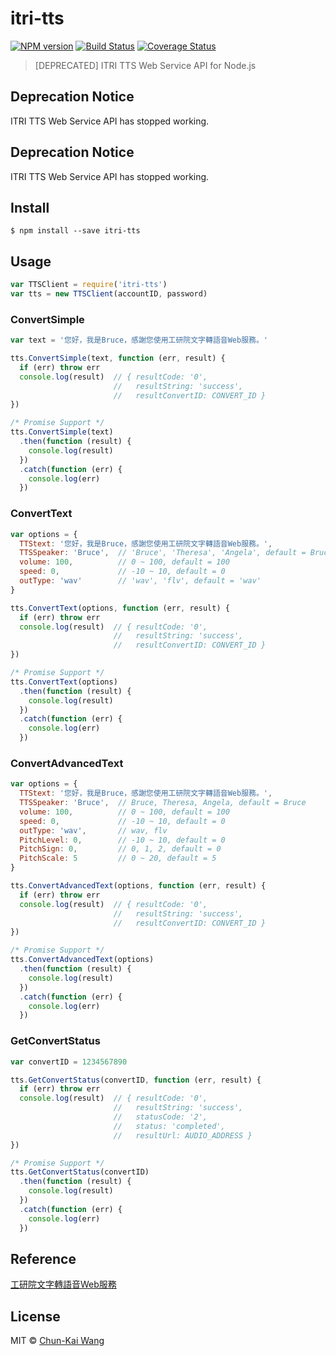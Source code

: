 # itri-tts

[![NPM version][npm-image]][npm-url]
[![Build Status][travis-image]][travis-url]
[![Coverage Status][codecov-image]][codecov-url]

> [DEPRECATED] ITRI TTS Web Service API for Node.js

## Deprecation Notice

ITRI TTS Web Service API has stopped working.

## Deprecation Notice

ITRI TTS Web Service API has stopped working.

## Install

```
$ npm install --save itri-tts
```

## Usage

```js
var TTSClient = require('itri-tts')
var tts = new TTSClient(accountID, password)
```

### ConvertSimple

```js
var text = '您好，我是Bruce，感謝您使用工研院文字轉語音Web服務。'

tts.ConvertSimple(text, function (err, result) {
  if (err) throw err
  console.log(result)  // { resultCode: '0',
                       //   resultString: 'success',
                       //   resultConvertID: CONVERT_ID }
})

/* Promise Support */
tts.ConvertSimple(text)
  .then(function (result) {
    console.log(result)
  })
  .catch(function (err) {
    console.log(err)
  })
```

### ConvertText

```js
var options = {
  TTStext: '您好，我是Bruce，感謝您使用工研院文字轉語音Web服務。',
  TTSSpeaker: 'Bruce',  // 'Bruce', 'Theresa', 'Angela', default = Bruce
  volume: 100,          // 0 ~ 100, default = 100
  speed: 0,             // -10 ~ 10, default = 0
  outType: 'wav'        // 'wav', 'flv', default = 'wav'
}

tts.ConvertText(options, function (err, result) {
  if (err) throw err
  console.log(result)  // { resultCode: '0',
                       //   resultString: 'success',
                       //   resultConvertID: CONVERT_ID }
})

/* Promise Support */
tts.ConvertText(options)
  .then(function (result) {
    console.log(result)
  })
  .catch(function (err) {
    console.log(err)
  })
```

### ConvertAdvancedText

```js
var options = {
  TTStext: '您好，我是Bruce，感謝您使用工研院文字轉語音Web服務。',
  TTSSpeaker: 'Bruce',  // Bruce, Theresa, Angela, default = Bruce
  volume: 100,          // 0 ~ 100, default = 100
  speed: 0,             // -10 ~ 10, default = 0
  outType: 'wav',       // wav, flv
  PitchLevel: 0,        // -10 ~ 10, default = 0
  PitchSign: 0,         // 0, 1, 2, default = 0
  PitchScale: 5         // 0 ~ 20, default = 5
}

tts.ConvertAdvancedText(options, function (err, result) {
  if (err) throw err
  console.log(result)  // { resultCode: '0',
                       //   resultString: 'success',
                       //   resultConvertID: CONVERT_ID }
})

/* Promise Support */
tts.ConvertAdvancedText(options)
  .then(function (result) {
    console.log(result)
  })
  .catch(function (err) {
    console.log(err)
  })
```

### GetConvertStatus

```js
var convertID = 1234567890

tts.GetConvertStatus(convertID, function (err, result) {
  if (err) throw err
  console.log(result)  // { resultCode: '0',
                       //   resultString: 'success',
                       //   statusCode: '2',
                       //   status: 'completed',
                       //   resultUrl: AUDIO_ADDRESS }
})

/* Promise Support */
tts.GetConvertStatus(convertID)
  .then(function (result) {
    console.log(result)
  })
  .catch(function (err) {
    console.log(err)
  })
```

## Reference

[工研院文字轉語音Web服務](http://tts.itri.org.tw)

## License

MIT © [Chun-Kai Wang](https://github.com/chunkai1312)

[npm-image]: https://img.shields.io/npm/v/itri-tts.svg
[npm-url]: https://npmjs.org/package/itri-tts
[travis-image]: https://img.shields.io/travis/chunkai1312/itri-tts.svg
[travis-url]: https://travis-ci.org/chunkai1312/itri-tts
[codecov-image]: https://img.shields.io/codecov/c/github/chunkai1312/itri-tts.svg
[codecov-url]: https://codecov.io/gh/chunkai1312/itri-tts

